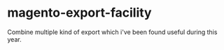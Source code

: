 # magento-export-facility
Combine multiple kind of export which i've been found useful during this year.
